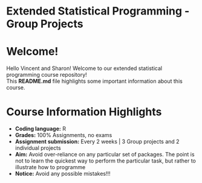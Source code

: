 # Extended Statistical Programming - Group Projects

# Welcome!

Hello Vincent and Sharon! Welcome to our extended statistical programming course repository!  
This **README.md** file highlights some important information about this course.

# Course Information Highlights

- **Coding language:** R
- **Grades:** 100% Assignments, no exams
- **Assignment submission:** Every 2 weeks | 3 Group projects and 2 individual projects
- **Aim:** Avoid over-reliance on any particular set of packages. The point is not to learn the quickest way to perform the particular task, but rather to illustrate how to programme
- **Notice:** Avoid any possible mistakes!!!
